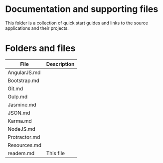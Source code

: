 
# Documentation and supporting files

This folder is a collection of quick start guides and links to the source applications and their projects.


# Folders and files

File|Description
----|------------
AngularJS.md |
Bootstrap.md |
Git.md |
Gulp.md |
Jasmine.md |
JSON.md |
Karma.md |
NodeJS.md |
Protractor.md |
Resources.md |
readem.md | This file
